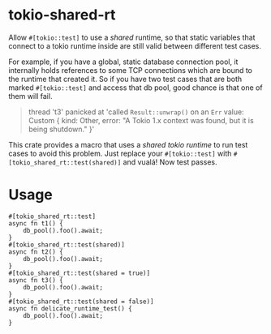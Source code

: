 # tokio-shared-rt

Allow `#[tokio::test]` to use a *shared* runtime, so that static variables that connect to a tokio runtime inside are still valid between different test cases.

For example, if you have a global, static database connection pool, it internally holds references to some TCP connections which are bound to the runtime that created it. So if you have two test cases that are both marked `#[tokio::test]` and access that db pool, good chance is that one of them will fail.
>  thread 't3' panicked at 'called `Result::unwrap()` on an `Err` value: Custom { kind: Other, error: "A Tokio 1.x context was found, but it is being shutdown." }'

This crate provides a macro that uses a *shared tokio runtime* to run test cases to avoid this problem. Just replace your `#[tokio::test]` with `#[tokio_shared_rt::test(shared)]` and vualá! Now test passes.

# Usage

```rust,ignore
#[tokio_shared_rt::test]
async fn t1() {
    db_pool().foo().await;
}
#[tokio_shared_rt::test(shared)]
async fn t2() {
    db_pool().foo().await;
}
#[tokio_shared_rt::test(shared = true)]
async fn t3() {
    db_pool().foo().await;
}
#[tokio_shared_rt::test(shared = false)]
async fn delicate_runtime_test() {
    db_pool().foo().await;
}
```
